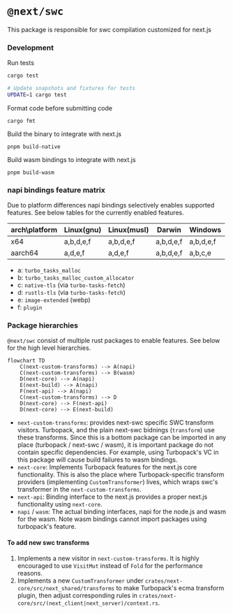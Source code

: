 # `@next/swc`

This package is responsible for swc compilation customized for next.js

### Development

Run tests

```sh
cargo test

# Update snapshots and fixtures for tests
UPDATE=1 cargo test
```

Format code before submitting code

```
cargo fmt
```

Build the binary to integrate with next.js

```
pnpm build-native
```

Build wasm bindings to integrate with next.js

```
pnpm build-wasm
```

### napi bindings feature matrix

Due to platform differences napi bindings selectively enables supported features.
See below tables for the currently enabled features.

| arch\platform | Linux(gnu) | Linux(musl) | Darwin    | Windows   |
| ------------- | ---------- | ----------- | --------- | --------- |
| x64           | a,b,d,e,f  | a,b,d,e,f   | a,b,d,e,f | a,b,d,e,f |
| aarch64       | a,d,e,f    | a,d,e,f     | a,b,d,e,f | a,b,c,e   |

- a: `turbo_tasks_malloc`
- b: `turbo_tasks_malloc_custom_allocator`
- c: `native-tls` (via `turbo-tasks-fetch`)
- d: `rustls-tls` (via `turbo-tasks-fetch`)
- e: `image-extended` (webp)
- f: `plugin`

### Package hierarchies

`@next/swc` consist of multiple rust packages to enable features. See below for the high level hierarchies.

```mermaid
flowchart TD
    C(next-custom-transforms) --> A(napi)
    C(next-custom-transforms) --> B(wasm)
    D(next-core) --> A(napi)
    E(next-build) --> A(napi)
    F(next-api) --> A(napi)
    C(next-custom-transforms) --> D
    D(next-core) --> F(next-api)
    D(next-core) --> E(next-build)
```

- `next-custom-transforms`: provides next-swc specific SWC transform visitors. Turbopack, and the plain next-swc bidnings (`transform`) use these transforms. Since this is a bottom package can be imported in any place (turbopack / next-swc / wasm), it is important package do not contain specific dependencies. For example, using Turbopack's VC in this package will cause build failures to wasm bindings.
- `next-core`: Implements Turbopack features for the next.js core functionality. This is also the place where Turbopack-specific transform providers (implementing `CustomTransformer`) lives, which wraps swc's transformer in the `next-custom-transforms`.
- `next-api`: Binding interface to the next.js provides a proper next.js functionality using `next-core`.
- `napi` / `wasm`: The actual binding interfaces, napi for the node.js and wasm for the wasm. Note wasm bindings cannot import packages using turbopack's feature.

#### To add new swc transforms

1. Implements a new visitor in `next-custom-transforms`. It is highly encouraged to use `VisitMut` instead of `Fold` for the performance reasons.
2. Implements a new `CustomTransformer` under `crates/next-core/src/next_shared/transforms` to make Turbopack's ecma transform plugin, then adjust corresponding rules in `crates/next-core/src/(next_client|next_server)/context.rs`.
